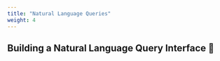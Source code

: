 ```yaml
---
title: "Natural Language Queries"
weight: 4
---
```


## Building a Natural Language Query Interface 💬

<!-- One of the most powerful capabilities of AWS Bedrock is its ability to understand and process natural language. In this section, we'll create a natural language query interface that allows users to ask questions about their sales data in plain English.

### Step 1: Create the Natural Language Query API 🔍

1. Navigate to **API Builder** in the left sidebar
2. Click **+ Create API** and select **HTTP API**
3. Name your API "NaturalLanguageQuery"
4. Add a parameter called "userQuery" of type "string"
5. Add a step and select **AWS Bedrock**
6. Configure the step:
   - Select your Bedrock resource
   - Choose "Text" as the input type
   - For the prompt, we'll create a system that translates natural language to SQL:

```
You are an expert SQL translator. Your job is to convert natural language questions about sales data into SQL queries.

The database has the following schema:
- sales(id, date, product_id, customer_id, quantity, unit_price, total_price)
- products(id, name, category, supplier_id, cost_price)
- customers(id, name, region, segment)

Convert the following question into a SQL query:
{{params.userQuery}}

Return ONLY the SQL query without any explanation or additional text.
```

7. Name this step "TranslateToSQL"
8. Add another step and select **Data Source Query**
9. Configure the step:
   - Select your database resource
   - For the query, use the output from the previous step:
   - Set the query to `{{steps.TranslateToSQL.body}}`
10. Name this step "ExecuteQuery"
11. Add a final step using **AWS Bedrock**
12. Configure the step:
   - Select your Bedrock resource
   - Choose "Text" as the input type
   - For the prompt, we'll ask Bedrock to explain the results:

```
You are a sales data analyst. Explain the following query results in a clear, concise way that highlights the most important insights. The original question was: "{{params.userQuery}}"

Here are the query results:
{{steps.ExecuteQuery.body}}

Provide your explanation in markdown format with appropriate headings and bullet points.
```

13. Name this step "ExplainResults"
14. Click **Save** to save your API

::alert[This multi-step approach demonstrates the power of chaining AI capabilities: first translating natural language to SQL, then executing the query, and finally explaining the results in human-friendly terms.]{header="Note"}

### Step 2: Create the Natural Language Interface 🖥️

Now, let's create a user interface for the natural language query feature:

1. Navigate to **UI Builder** in the left sidebar
2. Open your dashboard page or create a new page
3. Add a new container with a heading "Ask Questions About Your Sales Data"
4. Add a text input component with placeholder text "e.g., What were our top 5 selling products last month?"
5. Add a button labeled "Ask"
6. Configure the button's onClick event:
   - Select "Run API"
   - Choose your "NaturalLanguageQuery" API
   - Set the userQuery parameter to the text input value
   - For the success action, select "Update State"
   - Set the state key to "queryResults"
7. Add a container below to display results
8. Add a text component to show the SQL query:
   - Set the content to `SQL Query: {{state.queryResults.steps.TranslateToSQL.body}}`
   - Style as code block
9. Add a data table component to show the raw results:
   - Set the data source to `{{state.queryResults.steps.ExecuteQuery.body}}`
10. Add a text component to show the explanation:
    - Set the content to `{{state.queryResults.steps.ExplainResults.body}}`
    - Enable markdown rendering
11. Add appropriate loading states and error handling

::alert[Consider adding error handling for cases where the AI generates invalid SQL. You can add a try/catch in a JavaScript step to validate the SQL before executing it.]{header="Tip" type="info"}

### Step 3: Test Your Natural Language Query Interface ✅

1. Preview your application
2. Enter a question like "What were our top 5 selling products last month?"
3. Click "Ask"
4. Observe how the system:
   - Translates your question to SQL
   - Executes the query against your database
   - Provides a human-readable explanation of the results

### Step 4: Enhance with Follow-up Questions 🔄

To make the interface more conversational, let's add support for follow-up questions:

1. Add a state variable to store conversation history
2. Modify your API to include previous questions and answers
3. Add a "Follow-up" button that appears after the first question
4. Update the prompt to include context from previous interactions

::alert[This natural language query interface demonstrates how AWS Bedrock and Superblocks can work together to create intuitive, powerful data exploration tools that don't require technical expertise to use.]{header="Success" type="success"}

![Natural Language Query Interface](/images/nl-query-interface.png) -->
